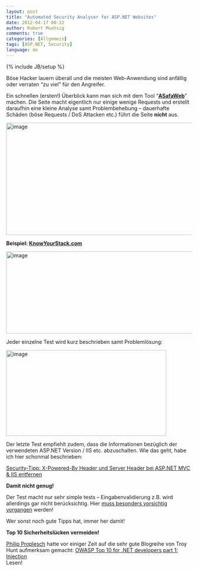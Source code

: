 ```yaml
---
layout: post
title: "Automated Security Analyser for ASP.NET Websites"
date: 2012-04-17 00:22
author: Robert Muehsig
comments: true
categories: [Allgemein]
tags: [ASP.NET, Security]
language: de
---
```

{% include JB/setup %}
<p>Böse Hacker lauern überall und die meisten Web-Anwendung sind anfällig oder verraten “zu viel” für den Angreifer. </p> <p>Ein schnellen (ersten!) Überblick kann man sich mit dem Tool “<a href="https://asafaweb.com"><strong>ASafaWeb</strong></a>” machen. Die Seite macht eigentlich nur einige wenige Requests und erstellt daraufhin eine kleine Analyse samt Problembehebung – dauerhafte Schäden (böse Requests / DoS Attacken etc.) führt die Seite <strong>nicht</strong> aus. </p> <p><a href="{{BASE_PATH}}/assets/wp-images-de/image1510.png"><img style="background-image: none; border-bottom: 0px; border-left: 0px; padding-left: 0px; padding-right: 0px; display: inline; border-top: 0px; border-right: 0px; padding-top: 0px" title="image" border="0" alt="image" src="{{BASE_PATH}}/assets/wp-images-de/image_thumb681.png" width="539" height="305"></a></p> <p><strong>Beispiel: <a href="http://www.knowyourstack.com">KnowYourStack.com</a></strong></p> <p><a href="https://asafaweb.com/Scan?Url=knowyourstack.com"><img style="background-image: none; border-bottom: 0px; border-left: 0px; padding-left: 0px; padding-right: 0px; display: inline; border-top: 0px; border-right: 0px; padding-top: 0px" title="image" border="0" alt="image" src="{{BASE_PATH}}/assets/wp-images-de/image1511.png" width="547" height="223"></a></p> <p>Jeder einzelne Test wird kurz beschrieben samt Problemlösung:</p> <p><a href="{{BASE_PATH}}/assets/wp-images-de/image1512.png"><img style="background-image: none; border-bottom: 0px; border-left: 0px; padding-left: 0px; padding-right: 0px; display: inline; border-top: 0px; border-right: 0px; padding-top: 0px" title="image" border="0" alt="image" src="{{BASE_PATH}}/assets/wp-images-de/image_thumb682.png" width="434" height="233"></a></p> <p>Der letzte Test empfiehlt zudem, dass die Informationen bezüglich der verwendeten ASP.NET Version / IIS etc. abzuschalten. Wie das geht, habe ich hier schonmal beschrieben:</p> <p><a href="{{BASE_PATH}}/2011/09/30/security-tipp-x-powered-by-header-und-server-header-bei-asp-net-mvc-iis-entfernen/">Security-Tipp: X-Powered-By Header und Server Header bei ASP.NET MVC &amp; IIS entfernen</a></p> <p><strong>Damit nicht genug!</strong></p> <p>Der Test macht nur sehr simple tests – Eingabenvalidierung z.B. wird allerdings gar nicht berücksichtig. Hier <a href="{{BASE_PATH}}/2012/04/03/xss-in-asp-net-mvcrequestvalidation-html-displayfor-mvchtmlstring/">muss besonders vorsichtig vorgangen</a> werden!</p>
<p>Wer sonst noch gute Tipps hat, immer her damit!</p>
<p><strong>Top 10 Sicherheitslücken vermeiden!</strong></p>
<p><a href="http://philipproplesch.de/post/gaengige-angriffe-auf-webseiten-vermeiden">Philip Proplesch</a> hatte vor einiger Zeit auf die sehr gute Blogreihe von Troy Hunt aufmerksam gemacht: <a href="http://www.troyhunt.com/2010/05/owasp-top-10-for-net-developers-part-1.html">OWASP Top 10 for .NET developers part 1: Injection</a><br/> Lesen!</p>
